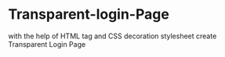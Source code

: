 # Transparent-login-Page
with the help of HTML tag and CSS decoration stylesheet create Transparent Login Page
